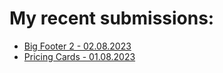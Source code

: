 # My recent submissions:

- [Big Footer 2 - 02.08.2023]([https://iCodeThis.com/submissions/22781](https://github.com/VV01T3k/iCodeThis/tree/main/Projects/Big%20Footer%202%20-%2002.08.2023)https://github.com/VV01T3k/iCodeThis/tree/main/Projects/Big%20Footer%202%20-%2002.08.2023)
- [Pricing Cards - 01.08.2023](https://iCodeThis.com/submissions/21995)

